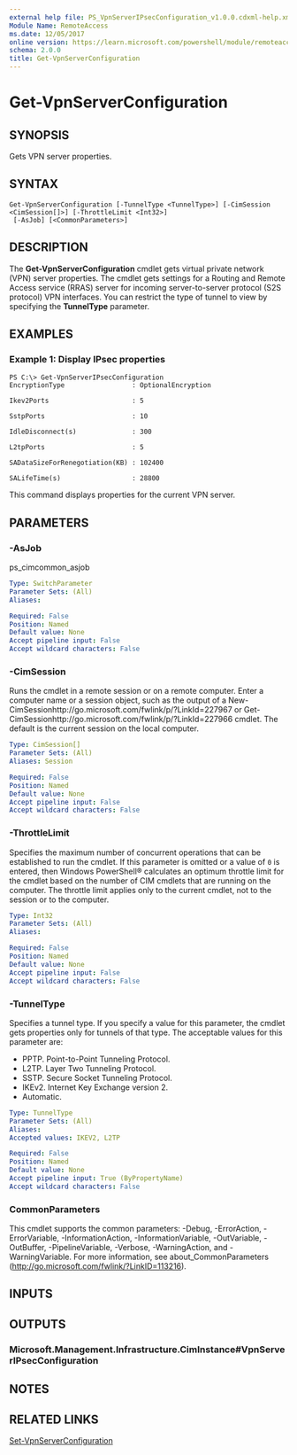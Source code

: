 ```yaml
---
external help file: PS_VpnServerIPsecConfiguration_v1.0.0.cdxml-help.xml
Module Name: RemoteAccess
ms.date: 12/05/2017
online version: https://learn.microsoft.com/powershell/module/remoteaccess/get-vpnserverconfiguration?view=windowsserver2012r2-ps&wt.mc_id=ps-gethelp
schema: 2.0.0
title: Get-VpnServerConfiguration
---
```


# Get-VpnServerConfiguration

## SYNOPSIS
Gets VPN server properties.

## SYNTAX

```
Get-VpnServerConfiguration [-TunnelType <TunnelType>] [-CimSession <CimSession[]>] [-ThrottleLimit <Int32>]
 [-AsJob] [<CommonParameters>]
```

## DESCRIPTION
The **Get-VpnServerConfiguration** cmdlet gets virtual private network (VPN) server properties.
The cmdlet gets settings for a Routing and Remote Access service (RRAS) server for incoming server-to-server protocol (S2S protocol) VPN interfaces.
You can restrict the type of tunnel to view by specifying the **TunnelType** parameter.

## EXAMPLES

### Example 1: Display IPsec properties
```
PS C:\> Get-VpnServerIPsecConfiguration
EncryptionType                 : OptionalEncryption

Ikev2Ports                     : 5

SstpPorts                      : 10

IdleDisconnect(s)              : 300

L2tpPorts                      : 5

SADataSizeForRenegotiation(KB) : 102400

SALifeTime(s)                  : 28800
```

This command displays properties for the current VPN server.

## PARAMETERS

### -AsJob
ps_cimcommon_asjob

```yaml
Type: SwitchParameter
Parameter Sets: (All)
Aliases: 

Required: False
Position: Named
Default value: None
Accept pipeline input: False
Accept wildcard characters: False
```

### -CimSession
Runs the cmdlet in a remote session or on a remote computer.
Enter a computer name or a session object, such as the output of a New-CimSessionhttp://go.microsoft.com/fwlink/p/?LinkId=227967 or Get-CimSessionhttp://go.microsoft.com/fwlink/p/?LinkId=227966 cmdlet.
The default is the current session on the local computer.

```yaml
Type: CimSession[]
Parameter Sets: (All)
Aliases: Session

Required: False
Position: Named
Default value: None
Accept pipeline input: False
Accept wildcard characters: False
```

### -ThrottleLimit
Specifies the maximum number of concurrent operations that can be established to run the cmdlet.
If this parameter is omitted or a value of `0` is entered, then Windows PowerShell® calculates an optimum throttle limit for the cmdlet based on the number of CIM cmdlets that are running on the computer.
The throttle limit applies only to the current cmdlet, not to the session or to the computer.

```yaml
Type: Int32
Parameter Sets: (All)
Aliases: 

Required: False
Position: Named
Default value: None
Accept pipeline input: False
Accept wildcard characters: False
```

### -TunnelType
Specifies a tunnel type.
If you specify a value for this parameter, the cmdlet gets properties only for tunnels of that type.
The acceptable values for this parameter are:

- PPTP.
Point-to-Point Tunneling Protocol.
- L2TP.
Layer Two Tunneling Protocol.
- SSTP.
Secure Socket Tunneling Protocol.
- IKEv2.
Internet Key Exchange version 2.
- Automatic.

```yaml
Type: TunnelType
Parameter Sets: (All)
Aliases: 
Accepted values: IKEV2, L2TP

Required: False
Position: Named
Default value: None
Accept pipeline input: True (ByPropertyName)
Accept wildcard characters: False
```

### CommonParameters
This cmdlet supports the common parameters: -Debug, -ErrorAction, -ErrorVariable, -InformationAction, -InformationVariable, -OutVariable, -OutBuffer, -PipelineVariable, -Verbose, -WarningAction, and -WarningVariable. For more information, see about_CommonParameters (http://go.microsoft.com/fwlink/?LinkID=113216).

## INPUTS

## OUTPUTS

### Microsoft.Management.Infrastructure.CimInstance#VpnServerIPsecConfiguration

## NOTES

## RELATED LINKS

[Set-VpnServerConfiguration](./Set-VpnServerConfiguration.md)

